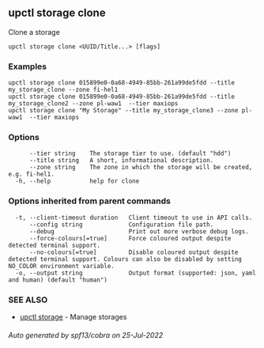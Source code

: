 ## upctl storage clone

Clone a storage

```
upctl storage clone <UUID/Title...> [flags]
```

### Examples

```
upctl storage clone 015899e0-0a68-4949-85bb-261a99de5fdd --title my_storage_clone --zone fi-hel1
upctl storage clone 015899e0-0a68-4949-85bb-261a99de5fdd --title my_storage_clone2 --zone pl-waw1  --tier maxiops
upctl storage clone "My Storage" --title my_storage_clone3 --zone pl-waw1  --tier maxiops
```

### Options

```
      --tier string    The storage tier to use. (default "hdd")
      --title string   A short, informational description.
      --zone string    The zone in which the storage will be created, e.g. fi-hel1.
  -h, --help           help for clone
```

### Options inherited from parent commands

```
  -t, --client-timeout duration   Client timeout to use in API calls.
      --config string             Configuration file path.
      --debug                     Print out more verbose debug logs.
      --force-colours[=true]      Force coloured output despite detected terminal support.
      --no-colours[=true]         Disable coloured output despite detected terminal support. Colours can also be disabled by setting NO_COLOR environment variable.
  -o, --output string             Output format (supported: json, yaml and human) (default "human")
```

### SEE ALSO

* [upctl storage](upctl_storage.md)	 - Manage storages

###### Auto generated by spf13/cobra on 25-Jul-2022
